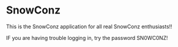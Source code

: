 # SnowConz
This is the SnowConz application for all real SnowConz enthusiasts!!

IF you are having trouble logging in, try the password SN0WC0NZ!
